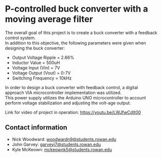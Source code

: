 # P-controlled buck converter with a moving average filter

The overall goal of this project is to create a buck converter with a feedback control system.  
In addition to this objective, the following parameters were given when designing the buck converter:
* Output Voltage Ripple = 2.66%
* Inductor Value = 500uH
* Voltage Input (Vin) = 7V
* Voltage Output (Vout) = 0-7V
* Switching Frequency = 10kHz

In  order  to  design  a  buck  converter  with  feedback  control,  a  digital  approach  VIA microcontroller implementation was utilized.  
This power supply utilizes the Arduino UNO microcontroller to account perform voltage stabilization and adjusting the volt-age output.

Link for video of project in operation: https://youtu.be/LWJfwCdIt00

## Contact information
* Nick Woodward: woodwardn9@students.rowan.edu
* John Garvey: garveyj7@students.rowan.edu
* Kyle McKeown: mckeownk5@students.rowan.edu
